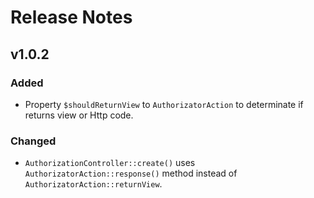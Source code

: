 # Release Notes

## v1.0.2

### Added
- Property `$shouldReturnView` to `AuthorizatorAction` to determinate if returns view or Http code.

### Changed
- `AuthorizationController::create()` uses  `AuthorizatorAction::response()` method instead of `AuthorizatorAction::returnView`.
